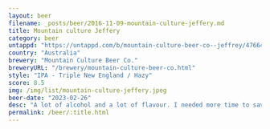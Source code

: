 ```yaml
---
layout: beer
filename: _posts/beer/2016-11-09-mountain-culture-jeffery.md
title: Mountain culture Jeffery
category: beer
untappd: "https://untappd.com/b/mountain-culture-beer-co--jeffrey/4766405"
country: "Australia"
brewery: "Mountain Culture Beer Co."
breweryURL: "/brewery/mountain-culture-beer-co.html"
style: "IPA - Triple New England / Hazy"
score: 8.5
img: /img/list/mountain-culture-jeffery.jpeg
beer-date: "2023-02-26"
desc: "A lot of alcohol and a lot of flavour. I needed more time to savour this"
permalink: /beer/:title.html
---
```

